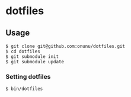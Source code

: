# dotfiles
## Usage

```
$ git clone git@github.com:onunu/dotfiles.git
$ cd dotfiles
$ git submodule init
$ git submodule update
```

### Setting dotfiles
```
$ bin/dotfiles
```
